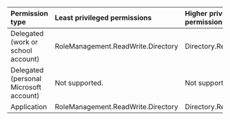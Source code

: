 |Permission type|Least privileged permissions|Higher privileged permissions|
|:---|:---|:---|
|Delegated (work or school account)|RoleManagement.ReadWrite.Directory|Directory.ReadWrite.All|
|Delegated (personal Microsoft account)|Not supported.|Not supported.|
|Application|RoleManagement.ReadWrite.Directory|Directory.ReadWrite.All|